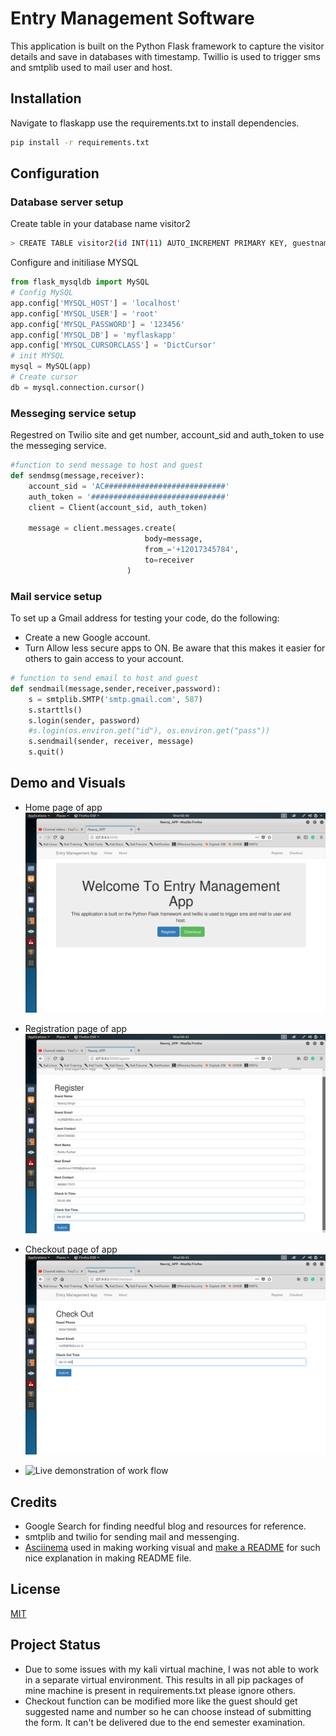 # Entry Management Software

This application is built on the Python Flask framework to capture the visitor details and save in databases with timestamp. Twillio is used to trigger sms and smtplib used to  mail user and host.

## Installation

Navigate to flaskapp use the requirements.txt to install dependencies.

```bash
pip install -r requirements.txt
```

## Configuration

### Database server setup 

Create table in your database name visitor2
```bash
> CREATE TABLE visitor2(id INT(11) AUTO_INCREMENT PRIMARY KEY, guestname VARCHAR(100), guestemail VARCHAR(100),guestphone VARCHAR(10), hostname VARCHAR(100), hostemail VARCHAR(100) , hostphone VARCHAR(10), checkin VARCHAR(100), checkout VARCHAR(100), visitedaddress VARCHAR(300) , register_date TIMESTAMP DEFAULT CURRENT_TIMESTAMP);
```
Configure and initiliase MYSQL
```python
from flask_mysqldb import MySQL
# Config MySQL
app.config['MYSQL_HOST'] = 'localhost'
app.config['MYSQL_USER'] = 'root'
app.config['MYSQL_PASSWORD'] = '123456'
app.config['MYSQL_DB'] = 'myflaskapp'
app.config['MYSQL_CURSORCLASS'] = 'DictCursor'
# init MYSQL
mysql = MySQL(app)
# Create cursor
db = mysql.connection.cursor()
```
### Messeging service setup
Regestred on Twilio site and get number, account_sid and auth_token to use the messeging service.

```python
#function to send message to host and guest
def sendmsg(message,receiver):
    account_sid = 'AC###########################'
    auth_token = '##############################'
    client = Client(account_sid, auth_token)

    message = client.messages.create(
                              body=message,
                              from_='+12017345784',
                              to=receiver
                          ) 
```
### Mail service setup

To set up a Gmail address for testing your code, do the following:
- Create a new Google account.
- Turn Allow less secure apps to ON. Be aware that this makes it easier for others to gain access to your account.

```python
# function to send email to host and guest
def sendmail(message,sender,receiver,password):
    s = smtplib.SMTP('smtp.gmail.com', 587)
    s.starttls()
    s.login(sender, password)
    #s.login(os.environ.get("id"), os.environ.get("pass"))
    s.sendmail(sender, receiver, message)
    s.quit()
```

## Demo and Visuals
- Home page of app
![Home Page](/screenshots/HomePage.png)

- Registration page of app
![Registration Page](/screenshots/RegistrationPage.png)

- Checkout page of app
![Checkout Page](/screenshots/CheckoutPage.png)
- ![Live demonstration of work flow](https://www.youtube.com/watch?v=LeLyUNUmQiI)


## Credits
- Google Search for finding needful blog and resources for reference.
- smtplib and twilio for sending mail and messenging.
- [Asciinema](https://asciinema.org/docs/getting-started) used in making working visual and [make a README](https://www.makeareadme.com/) for such nice explanation in making README file.

## License
[MIT](https://choosealicense.com/licenses/mit/)

## Project Status
- Due to some issues with my kali virtual machine, I was not able to work in a separate virtual environment. This results in all pip packages of mine machine is present in requirements.txt please ignore others.
- Checkout function can be modified more like the guest should get suggested name and number so he can choose instead of submitting the form. It can't be delivered due to the end semester examination.